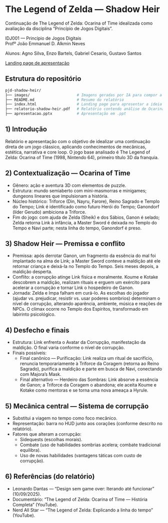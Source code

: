 # The Legend of Zelda — Shadow Heir

Continuação de The Legend of Zelda: Ocarina of Time idealizada como avaliação da disciplina “Princípio de Jogos Digitais”.

IDJ001 — Princípio de Jogos Digitais  
Profº João Emmanuel D. Alkmin Neves

Alunos: Agno Silva, Enzo Bartels, Gabriel Cesario, Gustavo Santos

[Landing page de apresentação](https://gcesario203.github.io/pjd-shadow-heir/)

## Estrutura do repositório
```bash
pjd-shadow-heir/
├── images/                     # Imagens geradas por IA para compor a landing page
├── README.md                   # Resumo do relatório
├── index.html                  # Landing page para apresentar a ideia do jogo
├── relatorio-shadow-heir.pdf   # Relatório contendo análise de Ocarina of Time e a proposta de Shadow Heir
├── apresentacao.pptx           # Apresentação em .ppt
```

## 1) Introdução
Relatório e apresentação com o objetivo de idealizar uma continuação direta de um jogo clássico, aplicando conhecimentos de mecânicas, estética, narrativa e core loop. O jogo base analisado é The Legend of Zelda: Ocarina of Time (1998, Nintendo 64), primeiro título 3D da franquia.

## 2) Contextualização — Ocarina of Time
- Gênero: ação e aventura 3D com elementos de puzzle.
- Estrutura: mundo semiaberto com mini-masmorras e minigames; dungeons lineares que impulsionam a história.
- Núcleo histórico: Triforce (Din, Nayru, Farore), Reino Sagrado e Templo do Tempo; Link é identificado como futuro Herói do Tempo; Ganondorf (líder Gerudo) ambiciona a Triforce.
- Fim do jogo: com ajuda de Zelda (Sheik) e dos Sábios, Ganon é selado; Zelda retorna Link à infância, a Master Sword é deixada no Templo do Tempo e Navi parte; nesta linha do tempo, Ganondorf é preso.

## 3) Shadow Heir — Premissa e conflito
- Premissa: após derrotar Ganon, um fragmento da essência do mal foi implantado na alma de Link; a Master Sword conteve a maldição até ele retornar criança e deixá-la no Templo do Tempo. Seis meses depois, a maldição desperta.
- Conflito: a corrupção atinge Link física e moralmente. Koume e Kotake descobrem a maldição, realizam rituais e erguem um exército para acelerar a corrupção e tornar Link o hospedeiro de Ganon.
- Jornada: Zelda e Impa falham em curá-lo. As escolhas do jogador (ajudar vs. prejudicar, resistir vs. usar poderes sombrios) determinam o nível de corrupção, alterando aparência, ambiente, música e reações de NPCs. O clímax ocorre no Templo dos Espíritos, transformado em labirinto psicológico.

## 4) Desfecho e finais
- Estrutura: Link enfrenta o Avatar da Corrupção, manifestação da maldição. O final varia conforme o nível de corrupção.
- Finais possíveis:
  - Final canônico — Purificação: Link realiza um ritual de sacrifício, renuncia temporariamente à Triforce da Coragem (retorna ao Reino Sagrado), purifica a maldição e parte em busca de Navi, conectando com Majora’s Mask.
  - Final alternativo — Herdeiro das Sombras: Link absorve a essência de Ganon; a Triforce da Coragem o abandona; ele aceita Koume e Kotake como mentoras e se torna uma nova ameaça a Hyrule.
    
## 5) Mecânica central — Sistema de corrupção
- Substitui a viagem no tempo como foco mecânico.
- Representação: barra no HUD junto aos corações (conforme descrito no relatório).
- Fatores que alteram a corrupção:
  - Sidequests (escolhas morais).
  - Combate (uso de habilidades sombrias acelera; combate tradicional equilibra).
  - Uso de novas habilidades (vantagens táticas com custo de corrupção).

## 6) Referências (do relatório)
- Leonardo Dantas — “Design sem game over: Iterando até funcionar” (10/09/2025).  
- Documentário: “The Legend of Zelda: Ocarina of Time — História Completa” (YouTube).  
- Nerd All Star — “The Legend of Zelda: Explicando a linha do tempo” (YouTube).
